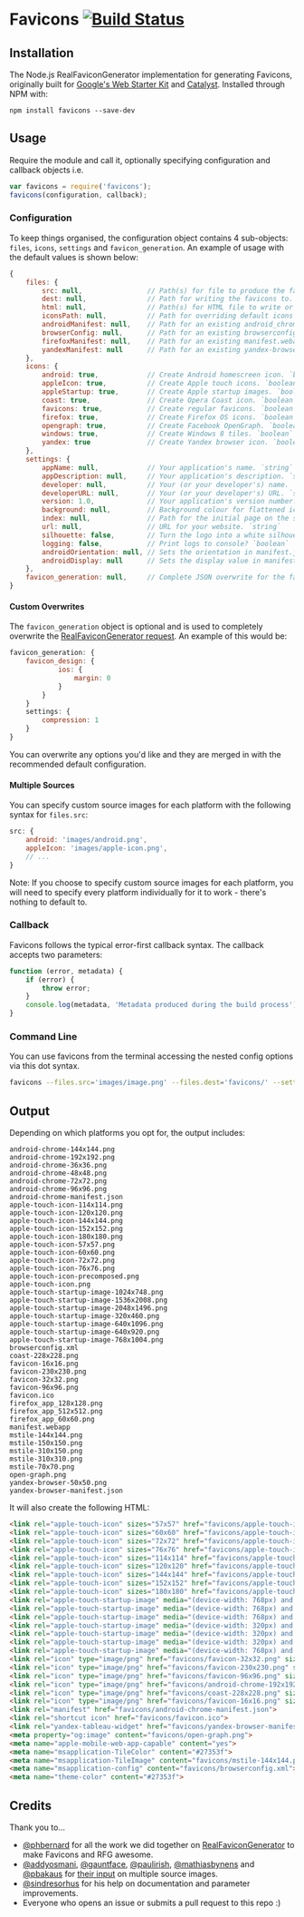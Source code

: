 # Favicons [![Build Status](https://travis-ci.org/haydenbleasel/favicons.svg?branch=master)](https://travis-ci.org/haydenbleasel/favicons)

## Installation

The Node.js RealFaviconGenerator implementation for generating Favicons, originally built for [Google's Web Starter Kit](https://github.com/google/web-starter-kit) and [Catalyst](https://github.com/haydenbleasel/catalyst). Installed through NPM with:

```
npm install favicons --save-dev
```

## Usage

Require the module and call it, optionally specifying configuration and callback objects i.e.

```js
var favicons = require('favicons');
favicons(configuration, callback);
```

### Configuration

To keep things organised, the configuration object contains 4 sub-objects: `files`, `icons`, `settings` and `favicon_generation`. An example of usage with the default values is shown below:

```js
{
    files: {
        src: null,                // Path(s) for file to produce the favicons. `string` or `object`
        dest: null,               // Path for writing the favicons to. `string`
        html: null,               // Path(s) for HTML file to write or append metadata. `string` or `array`
        iconsPath: null,          // Path for overriding default icons path. `string`
        androidManifest: null,    // Path for an existing android_chrome_manifest.json. `string`
        browserConfig: null,      // Path for an existing browserconfig.xml. `string`
        firefoxManifest: null,    // Path for an existing manifest.webapp. `string`
        yandexManifest: null      // Path for an existing yandex-browser-manifest.json. `string`
    },
    icons: {
        android: true,            // Create Android homescreen icon. `boolean`
        appleIcon: true,          // Create Apple touch icons. `boolean`
        appleStartup: true,       // Create Apple startup images. `boolean`
        coast: true,              // Create Opera Coast icon. `boolean`
        favicons: true,           // Create regular favicons. `boolean`
        firefox: true,            // Create Firefox OS icons. `boolean`
        opengraph: true,          // Create Facebook OpenGraph. `boolean`
        windows: true,            // Create Windows 8 tiles. `boolean`
        yandex: true              // Create Yandex browser icon. `boolean`
    },
    settings: {
        appName: null,            // Your application's name. `string`
        appDescription: null,     // Your application's description. `string`
        developer: null,          // Your (or your developer's) name. `string`
        developerURL: null,       // Your (or your developer's) URL. `string`
        version: 1.0,             // Your application's version number. `number`
        background: null,         // Background colour for flattened icons. `string`
        index: null,              // Path for the initial page on the site. `string`
        url: null,                // URL for your website. `string`
        silhouette: false,        // Turn the logo into a white silhouette for Windows 8. `boolean`
        logging: false,           // Print logs to console? `boolean`
        androidOrientation: null, // Sets the orientation in manifest.json for Android Chrome `string`
        androidDisplay: null      // Sets the display value in manifest.json for Android Chrome `string`
    },
    favicon_generation: null,     // Complete JSON overwrite for the favicon_generation object. `object`
}
```

#### Custom Overwrites

The `favicon_generation` object is optional and is used to completely overwrite the [RealFaviconGenerator request](http://realfavicongenerator.net/api/non_interactive_api). An example of this would be:

```js
favicon_generation: {
    favicon_design: {
            ios: {
                margin: 0
            }
        }
    }
    settings: {
        compression: 1
    }
}
```

You can overwrite any options you'd like and they are merged in with the recommended default configuration.

#### Multiple Sources

You can specify custom source images for each platform with the following syntax for `files.src`:

```js
src: {
    android: 'images/android.png',
    appleIcon: 'images/apple-icon.png',
    // ...
}
```

Note: If you choose to specify custom source images for each platform, you will need to specify every platform individually for it to work - there's nothing to default to.

### Callback

Favicons follows the typical error-first callback syntax. The callback accepts two parameters:

```js
function (error, metadata) {
    if (error) {
        throw error;
    }
    console.log(metadata, 'Metadata produced during the build process');
}
```

### Command Line

You can use favicons from the terminal accessing the nested config options via this dot syntax.

```sh
favicons --files.src='images/image.png' --files.dest='favicons/' --settings.logging
```

## Output

Depending on which platforms you opt for, the output includes:

```
android-chrome-144x144.png
android-chrome-192x192.png
android-chrome-36x36.png
android-chrome-48x48.png
android-chrome-72x72.png
android-chrome-96x96.png
android-chrome-manifest.json
apple-touch-icon-114x114.png
apple-touch-icon-120x120.png
apple-touch-icon-144x144.png
apple-touch-icon-152x152.png
apple-touch-icon-180x180.png
apple-touch-icon-57x57.png
apple-touch-icon-60x60.png
apple-touch-icon-72x72.png
apple-touch-icon-76x76.png
apple-touch-icon-precomposed.png
apple-touch-icon.png
apple-touch-startup-image-1024x748.png
apple-touch-startup-image-1536x2008.png
apple-touch-startup-image-2048x1496.png
apple-touch-startup-image-320x460.png
apple-touch-startup-image-640x1096.png
apple-touch-startup-image-640x920.png
apple-touch-startup-image-768x1004.png
browserconfig.xml
coast-228x228.png
favicon-16x16.png
favicon-230x230.png
favicon-32x32.png
favicon-96x96.png
favicon.ico
firefox_app_128x128.png
firefox_app_512x512.png
firefox_app_60x60.png
manifest.webapp
mstile-144x144.png
mstile-150x150.png
mstile-310x150.png
mstile-310x310.png
mstile-70x70.png
open-graph.png
yandex-browser-50x50.png
yandex-browser-manifest.json
```

It will also create the following HTML:

```html
<link rel="apple-touch-icon" sizes="57x57" href="favicons/apple-touch-icon-57x57.png">
<link rel="apple-touch-icon" sizes="60x60" href="favicons/apple-touch-icon-60x60.png">
<link rel="apple-touch-icon" sizes="72x72" href="favicons/apple-touch-icon-72x72.png">
<link rel="apple-touch-icon" sizes="76x76" href="favicons/apple-touch-icon-76x76.png">
<link rel="apple-touch-icon" sizes="114x114" href="favicons/apple-touch-icon-114x114.png">
<link rel="apple-touch-icon" sizes="120x120" href="favicons/apple-touch-icon-120x120.png">
<link rel="apple-touch-icon" sizes="144x144" href="favicons/apple-touch-icon-144x144.png">
<link rel="apple-touch-icon" sizes="152x152" href="favicons/apple-touch-icon-152x152.png">
<link rel="apple-touch-icon" sizes="180x180" href="favicons/apple-touch-icon-180x180.png">
<link rel="apple-touch-startup-image" media="(device-width: 768px) and (device-height: 1024px) and (orientation: landscape) and (-webkit-device-pixel-ratio: 1)" href="favicons/apple-touch-startup-image-1024x748.png">
<link rel="apple-touch-startup-image" media="(device-width: 768px) and (device-height: 1024px) and (orientation: portrait) and (-webkit-device-pixel-ratio: 2)" href="favicons/apple-touch-startup-image-1536x2008.png">
<link rel="apple-touch-startup-image" media="(device-width: 768px) and (device-height: 1024px) and (orientation: landscape) and (-webkit-device-pixel-ratio: 2)" href="favicons/apple-touch-startup-image-2048x1496.png">
<link rel="apple-touch-startup-image" media="(device-width: 320px) and (device-height: 480px) and (-webkit-device-pixel-ratio: 1)" href="favicons/apple-touch-startup-image-320x460.png">
<link rel="apple-touch-startup-image" media="(device-width: 320px) and (device-height: 568px) and (-webkit-device-pixel-ratio: 2)" href="favicons/apple-touch-startup-image-640x1096.png">
<link rel="apple-touch-startup-image" media="(device-width: 320px) and (device-height: 480px) and (-webkit-device-pixel-ratio: 2)" href="favicons/apple-touch-startup-image-640x920.png">
<link rel="apple-touch-startup-image" media="(device-width: 768px) and (device-height: 1024px) and (orientation: portrait) and (-webkit-device-pixel-ratio: 1)" href="favicons/apple-touch-startup-image-768x1004.png">
<link rel="icon" type="image/png" href="favicons/favicon-32x32.png" sizes="32x32">
<link rel="icon" type="image/png" href="favicons/favicon-230x230.png" sizes="230x230">
<link rel="icon" type="image/png" href="favicons/favicon-96x96.png" sizes="96x96">
<link rel="icon" type="image/png" href="favicons/android-chrome-192x192.png" sizes="192x192">
<link rel="icon" type="image/png" href="favicons/coast-228x228.png" sizes="228x228">
<link rel="icon" type="image/png" href="favicons/favicon-16x16.png" sizes="16x16">
<link rel="manifest" href="favicons/android-chrome-manifest.json">
<link rel="shortcut icon" href="favicons/favicon.ico">
<link rel="yandex-tableau-widget" href="favicons/yandex-browser-manifest.json">
<meta property="og:image" content="favicons/open-graph.png">
<meta name="apple-mobile-web-app-capable" content="yes">
<meta name="msapplication-TileColor" content="#27353f">
<meta name="msapplication-TileImage" content="favicons/mstile-144x144.png">
<meta name="msapplication-config" content="favicons/browserconfig.xml">
<meta name="theme-color" content="#27353f">
```

## Credits

Thank you to...

- [@phbernard](https://github.com/phbernard) for all the work we did together on [RealFaviconGenerator](https://github.com/realfavicongenerator) to make Favicons and RFG awesome.
- [@addyosmani](https://github.com/addyosmani), [@gauntface](https://github.com/gauntface), [@paulirish](https://github.com/paulirish), [@mathiasbynens](https://github.com/mathiasbynens) and [@pbakaus](https://github.com/pbakaus) for [their input](https://github.com/google/web-starter-kit/pull/442) on multiple source images.
- [@sindresorhus](https://github.com/sindresorhus) for his help on documentation and parameter improvements.
- Everyone who opens an issue or submits a pull request to this repo :)
